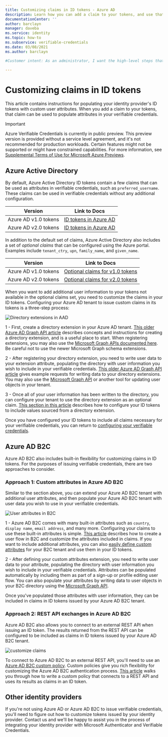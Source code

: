 ```yaml
---
title: Customizing claims in ID tokens - Azure AD
description: Learn how you can add a claim to your tokens, and use that claim can be used to populate attributes in your verifiable credentials
documentationCenter: ''
author: barclayn
manager: daveba
ms.service: identity
ms.topic: how-to
ms.subservice: verifiable-credentials
ms.date: 03/08/2021
ms.author: barclayn

#Customer intent: As an administrator, I want the high-level steps that I should follow to customize my claims when using verifiable credentials

---
```


# Customizing claims in ID tokens

This article contains instructions for populating your identity provider's ID tokens with custom user attributes. When you add a claim to your tokens, that claim can be used to populate attributes in your verifiable credentials.

> [!IMPORTANT]
> Azure Verifiable Credentials is currently in public preview.
> This preview version is provided without a service level agreement, and it's not recommended for production workloads. Certain features might not be supported or might have constrained capabilities. 
> For more information, see [Supplemental Terms of Use for Microsoft Azure Previews](https://azure.microsoft.com/support/legal/preview-supplemental-terms/).

## Azure Active Directory

By default, Azure Active Directory ID tokens contain a few claims that can be used as attributes in verifiable credentials, such as `preferred_username`. These claims can be used in verifiable credentials without any additional configuration.

| Version | Link to Docs |
| ------- | ------------ |
| Azure AD v1.0 tokens | [ID tokens in Azure AD](https://docs.microsoft.com/azure/active-directory/develop/id-tokens) |
| Azure AD v2.0 tokens | [ID tokens in Azure AD](https://docs.microsoft.com/azure/active-directory/develop/id-tokens) |

In addition to the default set of claims, Azure Active Directory also includes a set of *optional claims* that can be configured using the Azure portal. Examples include `tenant_ctry`, `upn`, `family_name`, and `given_name`.

| Version | Link to Docs | 
| ------- | ------------ |
| Azure AD v1.0 tokens | [Optional claims for v1.0 tokens](https://docs.microsoft.com/azure/active-directory/develop/active-directory-optional-claims#v10-and-v20-optional-claims-set) |
| Azure AD v2.0 tokens | [Optional claims for v2.0 tokens](https://docs.microsoft.com/azure/active-directory/develop/active-directory-optional-claims#v10-and-v20-optional-claims-set) |

When you want to add additional user information to your tokens not available in the optional claims set, you need to customize the claims in your ID tokens. Configuring your Azure AD tenant to issue custom claims in its tokens is a three-step process:

![Directory extensions in AAD](/media/how-to-idp-claims/customize-claims-aad.png)

1 - First, create a directory extension in your Azure AD tenant. [This older Azure AD Graph API article](https://docs.microsoft.com/previous-versions/azure/ad/graph/howto/azure-ad-graph-api-directory-schema-extensions) describes concepts and instructions for creating a directory extension, and is a useful place to start. When registering extensions, you may also use the [Microsoft Graph APIs documented here](https://docs.microsoft.com/graph/api/resources/extensionproperty?view=graph-rest-1.0). Be careful not to use the newer Microsoft Graph schema extensions.

2 - After registering your directory extension, you need to write user data to your extension attribute, populating the directory with user information you wish to include in your verifiable credentials. [This older Azure AD Graph API article](https://docs.microsoft.com/previous-versions/azure/ad/graph/howto/azure-ad-graph-api-directory-schema-extensions) gives example requests for writing data to your directory extensions. You may also use the [Microsoft Graph API](https://docs.microsoft.com/graph/api/user-update) or another tool for updating user objects in your tenant.

3 - Once all of your user information has been written to the directory, you can configure your tenant to use the directory extension as an optional claim. [This section in this article](../develop/active-directory-optional-claims.md#configuring-directory-extension-optional-claims) describes how to configure your ID tokens to include values sourced from a directory extension.

Once you have configured your ID tokens to include all claims necessary for your verifiable credentials, you can return to [configuring your verifiable credentials](credential-structure.md).


## Azure AD B2C

Azure AD B2C also includes built-in flexibility for customizing claims in ID tokens. For the purposes of issuing verifiable credentials, there are two approaches to consider.

### Approach 1: Custom attributes in Azure AD B2C

Similar to the section above, you can extend your Azure AD B2C tenant with additional user attributes, and then populate your Azure AD B2C tenant with user data you wish to use in your verifiable credentials.

![User attributes in B2C](/media/how-to-idp-claims/customize-claims-b2c.png)

1 - Azure AD B2C comes with many built-in attributes such as `country`, `display name`, `email address`, and many more. Configuring your claims to use these built-in attributes is simple. [This article](https://docs.microsoft.com/azure/active-directory-b2c/tutorial-create-user-flows) describes how to create a user flow in B2C and customize the attributes included in claims. If you want to include additional attributes, you can also [easily define custom attributes](https://docs.microsoft.com/azure/active-directory-b2c/user-flow-custom-attributes) for your B2C tenant and use them in your ID tokens.


2 - After defining your custom attributes extension, you need to write user data to your attribute, populating the directory with user information you wish to include in your verifiable credentials. Attributes can be populated automatically by including them as part of a sign-up or profile editing user flow. You can also populate your attributes by writing data to user objects in your B2C directory using the [Microsoft Graph API](https://docs.microsoft.com/azure/active-directory-b2c/manage-user-accounts-graph-api).

 Once you've populated those attributes with user information, they can be included in claims in ID tokens issued by your Azure AD B2C tenant.

### Approach 2: REST API exchanges in Azure AD B2C

Azure AD B2C also allows you to connect to an external REST API when issuing an ID token. The results returned from the REST API can be configured to be included as claims in ID tokens issued by your Azure AD B2C tenant.

![customize claims](/media/how-to-idp-claims/customize-claims-rest.png)

To connect to Azure AD B2C to an external REST API, you'll need to use an [Azure AD B2C custom policy](https://docs.microsoft.com/azure/active-directory-b2c/custom-policy-overview). Custom policies give you rich flexibility for customizing the Azure AD B2C authentication process. [This article](https://docs.microsoft.com/azure/active-directory-b2c/custom-policy-rest-api-claims-exchange) walks you through how to write a custom policy that connects to a REST API and uses its results as claims in an ID token. 

## Other identity providers

If you're not using Azure AD or Azure AD B2C to issue verifiable credentials, you'll need to figure out how to customize tokens issued by your identity provider. Contact us and we'll be happy to assist you in the process of integrating your identity provider with Microsoft Authenticator and Verifiable Credentials.
